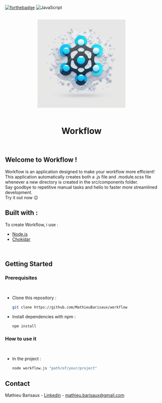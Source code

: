[![forthebadge](https://forthebadge.com/images/badges/built-with-love.svg)](https://forthebadge.com)
![JavaScript](https://img.shields.io/badge/javascript-%23323330.svg?style=for-the-badge&logo=javascript&logoColor=%23F7DF1E)

<br/>
<div align="center">
    <img src="./workflow.png" width="290">
</div>
<br/>
<h1 align="center">Workflow</h1>

<br/>

## Welcome to Workflow !

Workflow is an application designed to make your workflow more efficient! <br/>
This application automatically creates both a .js file and .module.scss file whenever a new directory is created in the src/components folder. <br/>
Say goodbye to repetitive manual tasks and hello to faster more streamlined development.<br/>
Try it out now 😉

## Built with :

To create Workflow, i use :

- [Node.js](https://nodejs.org/en/)
- [Chokidar](https://www.npmjs.com/package/chokidar?activeTab=readme)

<br/>

## Getting Started

### Prerequisites

<br/>

- Clone this repository :

  ```sh
  git clone https://github.com/MathieuBarisaux/workflow
  ```

- Install dependencies with npm :

  ```sh
  npm install
  ```

### How to use it

<br/>

- In the project :

  ```sh
  node workflow.js "path/of/your/project"
  ```

## Contact

Mathieu Barisaux - [Linkedin](https://www.linkedin.com/in/mathieu-barisaux-2b800212a/) - mathieu.barisaux@gmail.com
